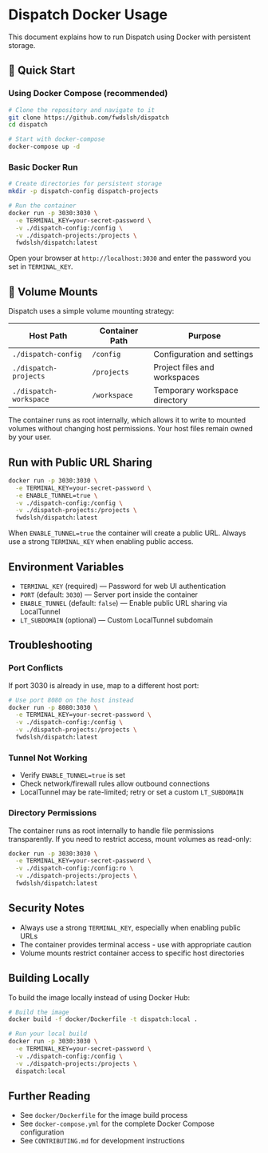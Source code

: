 # Dispatch Docker Usage

This document explains how to run Dispatch using Docker with persistent storage.

## 🚀 Quick Start

### Using Docker Compose (recommended)

```bash
# Clone the repository and navigate to it
git clone https://github.com/fwdslsh/dispatch
cd dispatch

# Start with docker-compose
docker-compose up -d
```

### Basic Docker Run

```bash
# Create directories for persistent storage
mkdir -p dispatch-config dispatch-projects

# Run the container
docker run -p 3030:3030 \
  -e TERMINAL_KEY=your-secret-password \
  -v ./dispatch-config:/config \
  -v ./dispatch-projects:/projects \
  fwdslsh/dispatch:latest
```

Open your browser at `http://localhost:3030` and enter the password you set in `TERMINAL_KEY`.

## 📁 Volume Mounts

Dispatch uses a simple volume mounting strategy:

| Host Path              | Container Path | Purpose                       |
| ---------------------- | -------------- | ----------------------------- |
| `./dispatch-config`    | `/config`      | Configuration and settings    |
| `./dispatch-projects`  | `/projects`    | Project files and workspaces  |
| `./dispatch-workspace` | `/workspace`   | Temporary workspace directory |

The container runs as root internally, which allows it to write to mounted volumes without changing host permissions. Your host files remain owned by your user.

## Run with Public URL Sharing

```bash
docker run -p 3030:3030 \
  -e TERMINAL_KEY=your-secret-password \
  -e ENABLE_TUNNEL=true \
  -v ./dispatch-config:/config \
  -v ./dispatch-projects:/projects \
  fwdslsh/dispatch:latest
```

When `ENABLE_TUNNEL=true` the container will create a public URL. Always use a strong `TERMINAL_KEY` when enabling public access.

## Environment Variables

- `TERMINAL_KEY` (required) — Password for web UI authentication
- `PORT` (default: `3030`) — Server port inside the container
- `ENABLE_TUNNEL` (default: `false`) — Enable public URL sharing via LocalTunnel
- `LT_SUBDOMAIN` (optional) — Custom LocalTunnel subdomain


## Troubleshooting

### Port Conflicts

If port 3030 is already in use, map to a different host port:

```bash
# Use port 8080 on the host instead
docker run -p 8080:3030 \
  -e TERMINAL_KEY=your-secret-password \
  -v ./dispatch-config:/config \
  -v ./dispatch-projects:/projects \
  fwdslsh/dispatch:latest
```

### Tunnel Not Working

- Verify `ENABLE_TUNNEL=true` is set
- Check network/firewall rules allow outbound connections
- LocalTunnel may be rate-limited; retry or set a custom `LT_SUBDOMAIN`

### Directory Permissions

The container runs as root internally to handle file permissions transparently. If you need to restrict access, mount volumes as read-only:

```bash
docker run -p 3030:3030 \
  -e TERMINAL_KEY=your-secret-password \
  -v ./dispatch-config:/config:ro \
  -v ./dispatch-projects:/projects \
  fwdslsh/dispatch:latest
```

## Security Notes

- Always use a strong `TERMINAL_KEY`, especially when enabling public URLs
- The container provides terminal access - use with appropriate caution
- Volume mounts restrict container access to specific host directories

## Building Locally

To build the image locally instead of using Docker Hub:

```bash
# Build the image
docker build -f docker/Dockerfile -t dispatch:local .

# Run your local build
docker run -p 3030:3030 \
  -e TERMINAL_KEY=your-secret-password \
  -v ./dispatch-config:/config \
  -v ./dispatch-projects:/projects \
  dispatch:local
```

## Further Reading

- See `docker/Dockerfile` for the image build process
- See `docker-compose.yml` for the complete Docker Compose configuration
- See `CONTRIBUTING.md` for development instructions
